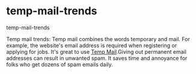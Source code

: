 # temp-mail-trends
temp-mail-trends

Temp mail trends: Temp mail combines the words temporary and mail. For example, the website's email address is required when registering or applying for jobs. It's great to use <a href="https://tempmaili.com">Temp Mail</a>.Giving out permanent email addresses can result in unwanted spam. It saves time and annoyance for folks who get dozens of spam emails daily.
